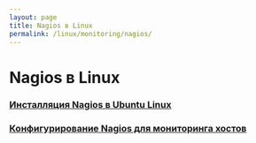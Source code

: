```yaml
---
layout: page
title: Nagios в Linux
permalink: /linux/monitoring/nagios/
---
```


# Nagios в Linux


### [Инсталляция Nagios в Ubuntu Linux](/linux/monitoring/nagios/install/)

### [Конфигурирование Nagios для мониторинга хостов](/linux/monitoring/nagios/configure/)
